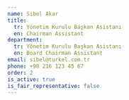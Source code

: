```yaml
---
name: Sibel Akar
title:
  tr: Yönetim Kurulu Başkan Asistanı
  en: Chairman Assistant
department:
  tr: Yönetim Kurulu Başkan Asistanı
  en: Board Chairman Assistant
email: sibel@turkel.com.tr
phone: +90 216 123 45 67
order: 2
is_active: true
is_fair_representative: false
---
```


